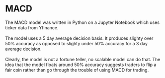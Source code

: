 # MACD
The MACD model was written in Python on a Jupyter Notebook which uses ticker data from Yfinance. <br> <br> The model uses a 5 day average decision basis. It produces slighty over 50% accuracy as opposed to slighty under 50% accuracy for a 3 day average decision. <br> <br> Clearly, the model is not a fortune teller, no scalable model can do that. The idea that the model floats around 50% accuracy suggests traders to flip a fair coin rather than go through the trouble of using MACD for trading.
